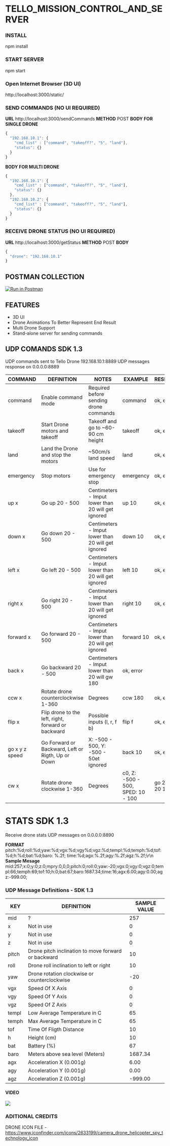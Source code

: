 # TELLO_MISSION_CONTROL_AND_SERVER


### INSTALL
npm install

### START SERVER
npm start

### Open Internet Browser (3D UI)
http://localhost:3000/static/

### SEND COMMANDS (NO UI REQUIRED)
**URL**
http://localhost:3000/sendCommands
**METHOD**
POST
**BODY FOR SINGLE DRONE**
```js
{
  "192.168.10.1": {
    "cmd_list" : ["command", "takeoff?", "5", "land"],
    "status": {}
  }
}
```
**BODY FOR MULTI DRONE**
```js
{
  "192.168.10.1": {
    "cmd_list" : ["command", "takeoff?", "5", "land"],
    "status": {}
  },
  "192.168.10.2": {
    "cmd_list" : ["command", "takeoff?", "5", "land"],
    "status": {}
  }
}
```

### RECEIVE DRONE STATUS (NO UI REQUIRED)
**URL**
http://localhost:3000/getStatus
**METHOD**
POST
**BODY**
```js
{
  "drone": "192.168.10.1"
}
```

## POSTMAN COLLECTION

[![Run in Postman](https://run.pstmn.io/button.svg)](https://app.getpostman.com/run-collection/ba072580a0109d09477a)


## FEATURES

- 3D UI
- Drone Animations To Better Represent End Result
- Multi Drone Support
- Stand-alone server for sending commands



## UDP COMANDS SDK 1.3
UDP commands sent to Tello Drone 192.168.10.1:8889
UDP messages response on 0.0.0.0:8889

| COMMAND | DEFINITION | NOTES | EXAMPLE | RESPONSE |
| ------ | ------ | ------ | ------ | ------ |
| command | Enable command mode | Required before sending drone commands | command | ok, error |
| takeoff | Start Drone motors and takeoff | Takeoff and go to ~60-90 cm height | takeoff | ok, error |
| land | Land the Drone and stop the motors | ~50cm/s land speed | land | ok, error |
| emergency | Stop motors | Use for emergency stop | emergency | ok, error |
| up x | Go up 20 - 500 | Centimeters - Imput lower than 20 will get ignored | up 10 | ok, error |
| down x | Go down 20 - 500 | Centimeters - Imput lower than 20 will get ignored | down 10 | ok, error |
| left x | Go left 20 - 500 | Centimeters - Imput lower than 20 will get ignored | left 10 | ok, error |
| right x | Go right 20 - 500 | Centimeters - Imput lower than 20 will get ignored | right 10 | ok, error |
| forward x | Go forward 20 - 500 | Centimeters - Imput lower than 20 will get ignored | forward 10 | ok, error |
| back x | Go backward 20 - 500 | Centimeters - Imput lower than 20 will gw 180 | ok, error |
| ccw x | Rotate drone counterclockwise 1-360 | Degrees | ccw 180 | ok, error |
| flip x | Flip drone to the left, right, forward or backward | Possible inputs (l, r, f b) | flip f | ok, error |
| go x y z speed | Go Forward or Backward, Left or Rigth, Up or Down  | X: -500 - 500, Y: -500 - 50et ignored | back 10 | ok, error |
| cw x | Rotate drone clockwise 1-360 | Degrees | c0, Z: -500 - 500, SPED: 10 - 100  | go 20 20 20 100 | ok, error |



# STATS SDK 1.3
Receive drone stats UDP messages on 0.0.0.0:8890

**FORMAT**
pitch:%d;roll:%d;yaw:%d;vgx:%d;vgy%d;vgz:%d;templ:%d;temph:%d;tof:%d;h:%d;bat:%d;baro: %.2f; time:%d;agx:%.2f;agy:%.2f;agz:%.2f;\r\n
**Sample Mesage**
mid:257;x:0;y:0;z:0;mpry:0,0,0;pitch:0;roll:0;yaw:-20;vgx:0;vgy:0;vgz:0;templ:66;temph:69;tof:10;h:0;bat:67;baro:1687.34;time:16;agx:6.00;agy:0.00;agz:-999.00;


### UDP Message Definitions - SDK 1.3

| KEY | DEFINITION | SAMPLE VALUE |
| ------ | ------ | ------ |
| mid | ? | 257 |
| x | Not in use | 0 |
| y | Not in use | 0 |
| z | Not in use | 0 |
| pitch | Drone pitch inclination to move forward or backward | 10 |
| roll | Drone roll inclination to left or right | 10 |
| yaw | Drone rotation clockwise or counterclockwise | -20 |
| vgx | Speed Of X Axis | 0 |
| vgy | Speed Of Y Axis | 0 |
| vgz | Speed Of Z Axis | 0 |
| templ | Low Average Temperature in C | 65 |
| temph | Max Average Temperature in C | 65 |
| tof | Time Of Fligth Distance | 10 |
| h | Height (cm) | 10 |
| bat | Battery (%) | 67 |
| baro | Meters above sea level (Meters) | 1687.34 |
| agx |  Acceleration X (0.001g) | 6.00 |
| agy |  Acceleration Y (0.001g) | 0.00 |
| agz |  Acceleration Z (0.001g) | -999.00 |

#### VIDEO

[![](http://img.youtube.com/vi/qmhspfHoPQU/0.jpg)](https://youtu.be/yOVi5b6Eir4 "TELLODJI Tello - 3D Mission Control - WIP - Day 7")


### ADITIONAL CREDITS
DRONE ICON FILE - https://www.iconfinder.com/icons/2633199/camera_drone_helicopter_spy_technology_icon

